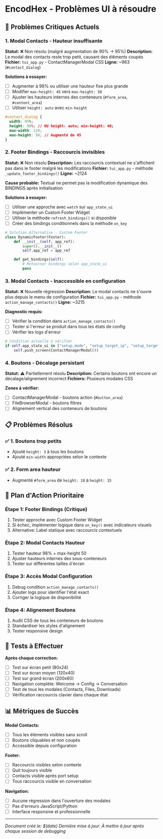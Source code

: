 # EncodHex - Problèmes UI à résoudre

## 🚨 Problèmes Critiques Actuels

### 1. **Modal Contacts - Hauteur insuffisante**

**Statut:** ❌ Non résolu (malgré augmentation de 90% → 95%)
**Description:** Le modal des contacts reste trop petit, causant des éléments coupés
**Fichier:** `tui_app.py` - ContactManagerModal CSS
**Ligne:** ~963 (`#contact_dialog`)

**Solutions à essayer:**

- [ ] Augmenter à 98% ou utiliser une hauteur fixe plus grande
- [ ] Modifier `max-height: 45` vers `max-height: 50`
- [ ] Ajuster les hauteurs internes des conteneurs (`#form_area`, `#content_area`)
- [ ] Utiliser `height: auto` avec `min-height`

```css
#contact_dialog {
  width: 95%;
  height: 98%; // OU height: auto; min-height: 40;
  max-width: 120;
  max-height: 50; // Augmenté de 45
}
```

### 2. **Footer Bindings - Raccourcis invisibles**

**Statut:** ❌ Non résolu
**Description:** Les raccourcis contextuel ne s'affichent pas dans le footer malgré les modifications
**Fichier:** `tui_app.py` - méthode `_update_footer_bindings()`
**Ligne:** ~2124

**Cause probable:** Textual ne permet pas la modification dynamique des BINDINGS après initialisation

**Solutions à essayer:**

- [ ] Utiliser une approche avec `watch` sur `app_state_ui`
- [ ] Implémenter un Custom Footer Widget
- [ ] Utiliser la méthode `refresh_bindings()` si disponible
- [ ] Créer des bindings conditionnels dans la méthode `on_key`

```python
# Solution Alternative - Custom Footer
class DynamicFooter(Footer):
    def __init__(self, app_ref):
        super().__init__()
        self.app_ref = app_ref

    def get_bindings(self):
        # Retourner bindings selon app_state_ui
        pass
```

### 3. **Modal Contacts - Inaccessible en configuration**

**Statut:** ❌ Nouvelle régression
**Description:** Le modal contacts ne s'ouvre plus depuis le menu de configuration
**Fichier:** `tui_app.py` - méthode `action_manage_contacts()`
**Ligne:** ~3215

**Diagnostic requis:**

- [ ] Vérifier la condition dans `action_manage_contacts()`
- [ ] Tester si l'erreur se produit dans tous les états de config
- [ ] Vérifier les logs d'erreur

```python
# Condition actuelle à vérifier
if self.app_state_ui in ["setup_mode", "setup_target_ip", "setup_target_port", "conversation"]:
    self.push_screen(ContactManagerModal())
```

### 4. **Boutons - Décalage persistant**

**Statut:** ⚠️ Partiellement résolu
**Description:** Certains boutons ont encore un décalage/alignement incorrect
**Fichiers:** Plusieurs modales CSS

**Zones à vérifier:**

- [ ] ContactManagerModal - boutons action (`#button_area`)
- [ ] FileBrowserModal - boutons filtres
- [ ] Alignement vertical des conteneurs de boutons

## 📋 Problèmes Résolus

### ✅ 1. Boutons trop petits

- Ajouté `height: 3` à tous les boutons
- Ajouté `min-width` appropriées selon le contexte

### ✅ 2. Form area hauteur

- Augmenté `#form_area` de `height: 10` à `height: 15`

## 🔧 Plan d'Action Prioritaire

### Étape 1: Footer Bindings (Critique)

1. Tester approche avec Custom Footer Widget
2. Si échec, implémenter logique dans `on_key()` avec indicateurs visuels
3. Alternative: Label statique avec raccourcis contextuels

### Étape 2: Modal Contacts Hauteur

1. Tester hauteur 98% + max-height 50
2. Ajuster hauteurs internes des sous-conteneurs
3. Tester sur différentes tailles d'écran

### Étape 3: Accès Modal Configuration

1. Debug condition `action_manage_contacts()`
2. Ajouter logs pour identifier l'état exact
3. Corriger la logique de disponibilité

### Étape 4: Alignement Boutons

1. Audit CSS de tous les conteneurs de boutons
2. Standardiser les styles d'alignement
3. Tester responsive design

## 🧪 Tests à Effectuer

**Après chaque correction:**

- [ ] Test sur écran petit (80x24)
- [ ] Test sur écran moyen (120x40)
- [ ] Test sur grand écran (200x60)
- [ ] Navigation complète: Welcome → Config → Conversation
- [ ] Test de tous les modales (Contacts, Files, Downloads)
- [ ] Vérification raccourcis clavier dans chaque état

## 📊 Métriques de Succès

**Modal Contacts:**

- [ ] Tous les éléments visibles sans scroll
- [ ] Boutons cliquables et non coupés
- [ ] Accessible depuis configuration

**Footer:**

- [ ] Raccourcis visibles selon contexte
- [ ] Quit toujours visible
- [ ] Contacts visible après port setup
- [ ] Tous raccourcis visible en conversation

**Navigation:**

- [ ] Aucune régression dans l'ouverture des modales
- [ ] Pas d'erreurs JavaScript/Python
- [ ] Interface responsive et professionnelle

---

_Document créé le: $(date)_
_Dernière mise à jour: À mettre à jour après chaque session de debugging_
